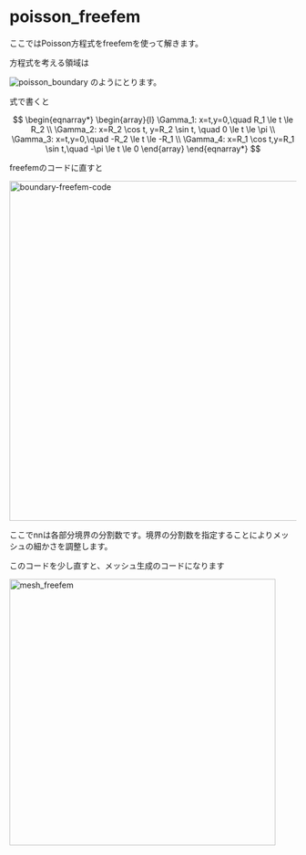 # poisson_freefem

ここではPoisson方程式をfreefemを使って解きます。

方程式を考える領域は

![poisson_boundary](https://user-images.githubusercontent.com/1296728/222932461-ba32a528-fe21-48fd-96c1-81fe190bf448.png)
のようにとります。

式で書くと

$$
\begin{eqnarray*}
\begin{array}{l}
\Gamma_1: x=t,y=0,\quad R_1 \le t \le R_2 \\
\Gamma_2: x=R_2 \cos t, y=R_2 \sin t, \quad 0 \le t \le \pi \\
\Gamma_3: x=t,y=0,\quad -R_2 \le t \le -R_1 \\
\Gamma_4: x=R_1 \cos t,y=R_1 \sin t,\quad -\pi \le t \le 0
\end{array}
\end{eqnarray*}
$$

freefemのコードに直すと

<img width="596" alt="boundary-freefem-code" src="https://user-images.githubusercontent.com/1296728/222932596-659617e2-38dc-4944-8e31-a1937d17cb68.png">

ここでnnは各部分境界の分割数です。境界の分割数を指定することによりメッシュの細かさを調整します。

このコードを少し直すと、メッシュ生成のコードになります

<img width="467" alt="mesh_freefem" src="https://user-images.githubusercontent.com/1296728/222932851-f5b3c612-4c59-4155-ae6f-ac50a8aeaaaf.png">


